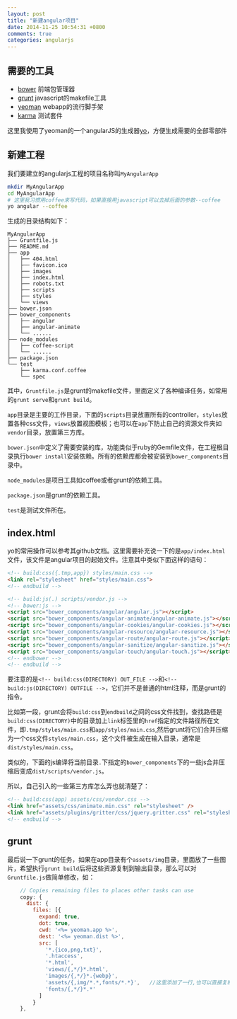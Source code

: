 ```yaml
---
layout: post
title: "新建angular项目"
date: 2014-11-25 10:54:31 +0800
comments: true
categories: angularjs
---
```


## 需要的工具

* [bower](http://bower.io/) 前端包管理器
* [grunt](http://gruntjs.com/) javascript的makefile工具
* [yeoman](http://yeoman.io/)  webapp的流行脚手架
* [karma](http://karma-runner.github.io/0.12/index.html) 测试套件

这里我使用了yeoman的一个angularJS的生成器[yo](https://github.com/yeoman/generator-angular)，方便生成需要的全部零部件

<!-- more -->

## 新建工程

我们要建立的angularjs工程的项目名称叫`MyAngularApp`

```bash
mkdir MyAngularApp
cd MyAngularApp
# 这里我习惯用coffee来写代码，如果直接用javascript可以去掉后面的参数--coffee
yo angular --coffee
```

生成的目录结构如下：

```
MyAngularApp
├── Gruntfile.js
├── README.md
├── app
│   ├── 404.html
│   ├── favicon.ico
│   ├── images
│   ├── index.html
│   ├── robots.txt
│   ├── scripts
│   ├── styles
│   └── views
├── bower.json
├── bower_components
│   ├── angular
│   ├── angular-animate
│   └── ......
├── node_modules
│   ├── coffee-script
│   └── ......
├── package.json
└── test
    ├── karma.conf.coffee
    └── spec
```

其中，`Gruntfile.js`是grunt的makefile文件，里面定义了各种编译任务，如常用的`grunt serve`和`grunt build`。

`app`目录是主要的工作目录，下面的`scripts`目录放置所有的controller，`styles`放置各种css文件，`views`放置视图模板；也可以在`app`下防止自己的资源文件夹如`vendor`目录，放置第三方库。

`bower.json`中定义了需要安装的库，功能类似于ruby的Gemfile文件，在工程根目录执行`bower install`安装依赖。所有的依赖库都会被安装到`bower_components`目录中。

`node_modules`是项目工具如coffee或者grunt的依赖工具。

`package.json`是grunt的依赖工具。

`test`是测试文件所在。

## index.html

yo的常用操作可以参考其github文档。这里需要补充说一下的是`app/index.html`文件，该文件是angular项目的起始文件。注意其中类似下面这样的语句：

```html
<!-- build:css({.tmp,app}) styles/main.css -->
<link rel="stylesheet" href="styles/main.css">
<!-- endbuild -->

<!-- build:js(.) scripts/vendor.js -->
<!-- bower:js -->
<script src="bower_components/angular/angular.js"></script>
<script src="bower_components/angular-animate/angular-animate.js"></script>
<script src="bower_components/angular-cookies/angular-cookies.js"></script>
<script src="bower_components/angular-resource/angular-resource.js"></script>
<script src="bower_components/angular-route/angular-route.js"></script>
<script src="bower_components/angular-sanitize/angular-sanitize.js"></script>
<script src="bower_components/angular-touch/angular-touch.js"></script>
<!-- endbower -->
<!-- endbuild -->
```

要注意的是`<!-- build:css(DIRECTORY) OUT_FILE -->`和`<!-- build:js(DIRECTORY) OUTFILE -->`，它们并不是普通的html注释，而是grunt的指令。

比如第一段，grunt会将`build:css`到`endbuild`之间的css文件找到，查找路径是`build:css(DIRECTORY)`中的目录加上`link`标签里的`href`指定的文件路径所在文件，即`.tmp/styles/main.css`和`app/styles/main.css`,然后grunt将它们合并压缩为一个css文件`styles/main.css`，这个文件被生成在输入目录，通常是`dist/styles/main.css`。

类似的，下面的js编译将当前目录`.`下指定的`bower_components`下的一些js合并压缩后变成`dist/scripts/vendor.js`。

所以，自己引入的一些第三方库怎么弄也就清楚了：

```html
<!-- build:css(app) assets/css/vendor.css -->
<link href="assets/css/animate.min.css" rel="stylesheet" />
<link href="assets/plugins/gritter/css/jquery.gritter.css" rel="stylesheet" />
<!-- endbuild -->
```

## grunt

最后说一下grunt的任务，如果在app目录有个`assets/img`目录，里面放了一些图片，希望执行`grunt build`后将这些资源复制到输出目录，那么可以对`Gruntfile.js`做简单修改，如：

```javascript
    // Copies remaining files to places other tasks can use
    copy: {
      dist: {
        files: [{
          expand: true,
          dot: true,
          cwd: '<%= yeoman.app %>',
          dest: '<%= yeoman.dist %>',
          src: [
            '*.{ico,png,txt}',
            '.htaccess',
            '*.html',
            'views/{,*/}*.html',
            'images/{,*/}*.{webp}',
	        'assets/{,img/*.*,fonts/*.*}',   //这里添加了一行,也可以直接复制整个文件夹 'assets/**'
            'fonts/{,*/}*.*'
          ]
        }
    },
```
